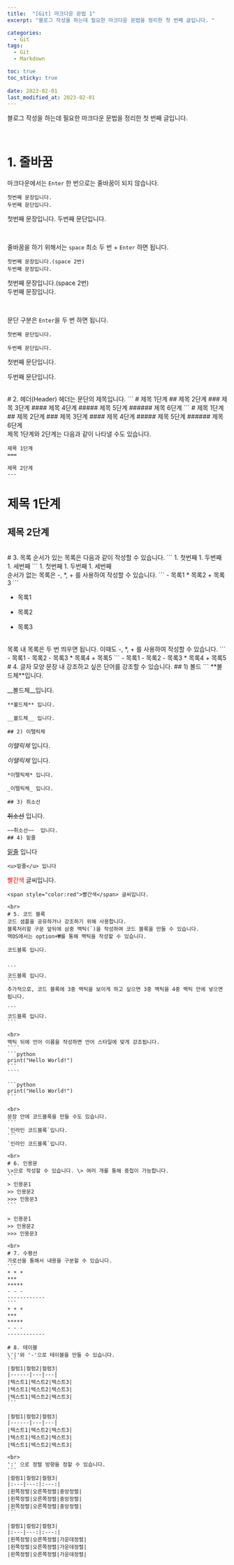 ```yaml
---
title:  "[Git] 마크다운 문법 1"
excerpt: "블로그 작성을 하는데 필요한 마크다운 문법을 정리한 첫 번째 글입니다. "

categories:
  - Git
tags:
  - Git
  - Markdown

toc: true
toc_sticky: true
 
date: 2023-02-01
last_modified_at: 2023-02-01
---
```


블로그 작성을 하는데 필요한 마크다운 문법을 정리한 첫 번째 글입니다.

<br>

# 1. 줄바꿈
마크다운에서는 `Enter` 한 번으로는 줄바꿈이 되지 않습니다.
``` 
첫번째 문장입니다.
두번째 문단입니다.
```
첫번째 문장입니다.
두번째 문단입니다.

<br>

줄바꿈을 하기 위해서는 `space` 최소 두 번 + `Enter` 하면 됩니다.
``` 
첫번째 문장입니다.(space 2번)  
두번째 문장입니다.
```
첫번째 문장입니다.(space 2번)  
두번째 문장입니다.

<br>

문단 구분은 `Enter`을 두 번 하면 됩니다.

``` 
첫번째 문단입니다.

두번째 문단입니다.
```
첫번째 문단입니다.

두번째 문단입니다.



<br>
# 2. 헤더(Header)
헤더는 문단의 제목입니다.
```
# 제목 1단계
## 제목 2단계  
### 제목 3단계
#### 제목 4단계
##### 제목 5단계
###### 제목 6단계
```
# 제목 1단계
## 제목 2단계  
### 제목 3단계
#### 제목 4단계
##### 제목 5단계
###### 제목 6단계

<br>
제목 1단계와 2단계는 다음과 같이 나타낼 수도 있습니다.


```
제목 1단계
===

제목 2단계
---
```

제목 1단계
===

제목 2단계
---

<br>
# 3. 목록
순서가 있는 목록은 다음과 같이 작성할 수 있습니다.
```
1. 첫번째
1. 두번째
1. 세번째
```
1. 첫번째
1. 두번째
1. 세번째

<br>
순서가 없는 목록은 -, *, + 를 사용하여 작성할 수 있습니다.
```  
- 목록1
* 목록2
+ 목록3
```

  
- 목록1
* 목록2
+ 목록3



<br>
목록 내 목록은 두 번 띄우면 됩니다. 이때도 -, *, + 를 사용하여 작성할 수 있습니다.
```  
- 목록1
  - 목록2
    - 목록3
      * 목록4
        + 목록5
```
- 목록1
  - 목록2
    - 목록3
      * 목록4
        + 목록5

<br>
# 4. 글자 모양
문장 내 강조하고 싶은 단어를 강조할 수 있습니다.
## 1) 볼드
```
**볼드체**입니다. 

__볼드체__입니다.
```
**볼드체** 입니다.

__볼드체__ 입니다.

## 2) 이탤릭체
```
*이탤릭체* 입니다.

_이탤릭체_ 입니다.
```
*이탤릭체* 입니다.

_이탤릭체_ 입니다.

## 3) 취소선
```
~~취소선~~  입니다.
```
~~취소선~~  입니다.
## 4) 밑줄
```
<u>밑줄</u> 입니다
```
<u>밑줄</u> 입니다

```
<span style="color:red">빨간색</span> 글씨입니다.
```
<span style="color:red">빨간색</span> 글씨입니다.

<br>
# 5. 코드 블록
코드 샘플을 공유하거나 강조하기 위해 사용합니다.
블록처리할 구문 앞뒤에 삼중 백틱(`)을 작성하여 코드 블록을 만들 수 있습니다.
맥OS에서는 option+₩를 통해 백틱을 작성할 수 있습니다.
````
```
코드블록 입니다.
```
````

```
코드블록 입니다.
```
추가적으로, 코드 블록에 3중 백틱을 보이게 하고 싶으면 3중 백틱을 4중 백틱 안에 넣으면 됩니다.
`````
````
```
코드블록 입니다.
```
````
`````
<br>
백틱 뒤에 언어 이름을 작성하면 언어 스타일에 맞게 강조됩니다.
````
```python
print("Hello World!")
```
````

```python
print("Hello World!")
```

<br>
문장 안에 코드블록을 만들 수도 있습니다.  
```
`인라인 코드블록`입니다.
```
`인라인 코드블록`입니다.

<br>
# 6. 인용문
\>으로 작성할 수 있습니다. \> 여러 개를 통해 중첩이 가능합니다.
```
> 인용문1
>> 인용문2
>>> 인용문3 
```

> 인용문1
>> 인용문2
>>> 인용문3 

<br>
# 7. 수평선
가로선을 통해서 내용을 구분할 수 있습니다.
```
* * *
***
*****
- - -
------------
```
* * *
***
*****
- - -
------------

# 8. 테이블
\'|'와 '-'으로 테이블을 만들 수 있습니다.
```
|컬럼1|컬럼2|컬럼3|
|------|---|---|
|텍스트1|텍스트2|텍스트3|
|텍스트1|텍스트2|텍스트3|
|텍스트1|텍스트2|택스트3|
```

|컬럼1|컬럼2|컬럼3|
|------|---|---|
|텍스트1|텍스트2|텍스트3|
|텍스트1|텍스트2|텍스트3|
|텍스트1|텍스트2|텍스트3|

<br>
':' 으로 정렬 방향을 정할 수 있습니다.
```
|컬럼1|컬럼2|컬럼3|
|:---|---:|:---:|
|왼쪽정렬|오른쪽정렬|중앙정렬|
|왼쪽정렬|오른쪽정렬|중앙정렬|
|왼쪽정렬|오른쪽정렬|중앙정렬|
```

|컬럼1|컬럼2|컬럼3|
|:---|---:|:---:|
|왼쪽정렬|오른쪽정렬|가운데정렬|
|왼쪽정렬|오른쪽정렬|가운데정렬|
|왼쪽정렬|오른쪽정렬|가운데정렬|

